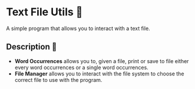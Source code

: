# Text File Utils 📄
A simple program that allows you to interact with a text file.
## Description 📝
- **Word Occurrences** allows you to, given a file, print or save to file either every word occurrences or a single word occurrences. 
- **File Manager** allows you to interact with the file system to choose the correct file to use with the program.